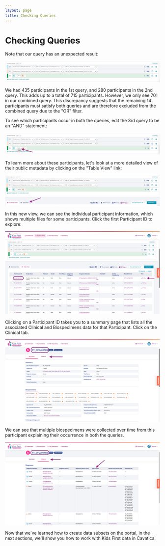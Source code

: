 ```yaml
---
layout: page
title: Checking Queries
---
```


Checking Queries
================

Note that our query has an unexpected result:

![Query 3](../images-kf/KidsFirstPortal_32.png "Query 3")

We had 435 participants in the 1st query, and 280 participants in the 2nd query. This adds up to a total of 715 participants. However, we only see
701 in our combined query. This discrepancy suggests that the remaining 14 participants must satisfy
both queries and are therefore excluded from the combined query due to the "OR" filter.

To see which participants occur in both the queries, edit the 3rd query to be an "AND"
statement:

![Query 3 AND](../images-kf/KidsFirstPortal_35.png "Query 3 'AND'")

To learn more about these participants, let's look at a more detailed
view of their public metadata by clicking on the "Table View" link:

![Change to Table View](../images-kf/KidsFirstPortal_34.png "Change to Table View")

In this new view, we can see the individual participant information, which shows multiple files for some participants. Click the first Participant ID to explore:

![Table View](../images-kf/KidsFirstPortal_37.png "Table View")

Clicking on a Participant ID takes you to a summary page that lists all the associated
Clinical and Biospecimens data for that Participant. Click on the Clinical tab.

![Clinical Tab](../images-kf/KidsFirstPortal_36.png "Clinical Tab")

We can see that multiple biospecimens were collected over time from this participant
explaining their occurrence in both the queries.

![Multiple Biospecimens Collections](../images-kf/KidsFirstPortal_38.png "Multiple Biospecimens Collections")

Now that we've learned how to create data subsets on the portal, in the next sections, we'll show you how to work with Kids First data in Cavatica.
